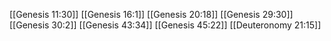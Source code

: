 [[Genesis 11:30]]
[[Genesis 16:1]]
[[Genesis 20:18]]
[[Genesis 29:30]]
[[Genesis 30:2]]
[[Genesis 43:34]]
[[Genesis 45:22]]
[[Deuteronomy 21:15]]
